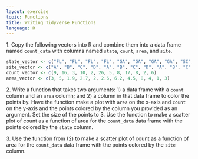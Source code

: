```yaml
---
layout: exercise
topic: Functions
title: Writing Tidyverse Functions
language: R
---
```


1\. Copy the following vectors into R and combine them into a data frame named `count_data` with columns named `state`, `count`, `area`, and `site`.

```r
state_vector <- c("FL", "FL", "FL", "FL", "GA", "GA", "GA", "GA", "SC", "SC", "SC", "SC")
site_vector <- c("A", "B", "C", "D", "A", "B", "C", "D", "A", "B", "C", "D")
count_vector <- c(9, 16, 3, 10, 2, 26, 5, 8, 17, 8, 2, 6)
area_vector <- c(3, 5, 1.9, 2.7, 2, 2.6, 6.2, 4.5, 8, 4, 1, 3)
```

2\. Write a function that takes two arguments: 1) a data frame with a `count` column and an `area` column; and 2) a column in that data frame to color the points by. Have the function make a plot with `area` on the x-axis and `count` on the y-axis and the points colored by the column you provided as an argument. Set the size of the points to 3. Use the function to make a scatter plot of count as a function of area for the `count_data` data frame with the points colored by the `state` column.

3\. Use the function from (2) to make a scatter plot of count as a function of area for the `count_data` data frame with the points colored by the `site` column.

